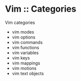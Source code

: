 # Vim :: Categories

Vim categories
- vim modes
- vim options
- vim commands
- vim functions
- vim variables
- vim keys
- vim mappings
- vim motions
- vim text objects
